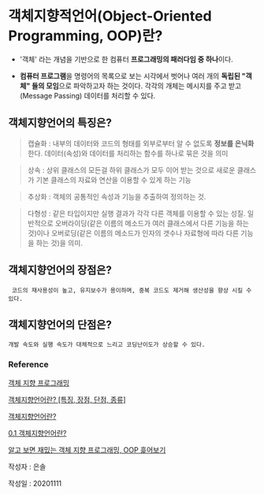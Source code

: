 
# 객체지향적언어(Object-Oriented Programming, OOP)란?
         
- '객체' 라는 개념을 기반으로 한 컴퓨터 **프로그래밍의 패러다임 중 하나**이다. 

- **컴퓨터 프로그램**을 명령어의 목록으로 보는 시각에서 벗어나 여러 개의 **독립된 "객체" 들의 모임**으로 파악하고자 하는 것이다. 
각각의 개체는 메시지를 주고 받고(Message Passing) 데이터를 처리할 수 있다.



## 객체지향언어의 특징은?

> 캡슐화 : 내부의 데이터와 코드의 형태를 외부로부터 알 수 없도록 **정보를 은닉화** 한다.
>         데이터(속성)와 데이터를 처리하는 함수를 하나로 묶은 것을 의미 

> 상속 : 상위 클래스의 모든걸 하위 클래스가 모두 이어 받는 것으로 새로운 클래스가 기본 클래스의 자료와 
>       연산을 이용할 수 있게 하는 기능

> 추상화 : 객체의 공통적인 속성과 기능을 추출하여 정의하는 것.

> 다형성  : 같은 타입이지만 실행 결과가 각각 다른 객체를 이용할 수  있는 성질. 
>          일반적으로 오버라이딩(같은 이름의 메소드가 여러 클래스에서 다른 기능을 하는 것)이나 오버로딩(같은 이름의 메소드가 인자의 갯수나 자료형에 따라 다른 기능을 하는 것)을 의미.
  



## 객체지향언어의 장점은?     
     코드의 재사용성이 높고, 유지보수가 용이하며, 중복 코드도 제거해 생산성을 향상 시킬 수 있다.

## 객체지향언어의 단점은?     
    개발 속도와 실행 속도가 대체적으로 느리고 코딩난이도가 상승할 수 있다.





### Reference 

[객체 지향 프로그래밍](https://ko.wikipedia.org/wiki/%EA%B0%9D%EC%B2%B4_%EC%A7%80%ED%96%A5_%ED%94%84%EB%A1%9C%EA%B7%B8%EB%9E%98%EB%B0%8D)

[객체지향언어란? [특징, 장점, 단점, 종류]](https://radait.tistory.com/4)

[객체지향언어란?](https://kimvampa.tistory.com/25)

[0.1 객체지향언어란?](http://blog.naver.com/PostView.nhn?blogId=pmw9440&logNo=221405837370&parentCategoryNo=&categoryNo=16&viewDate=&isShowPopularPosts=true&from=search)

[알고 보면 재밌는 객체 지향 프로그래밍, OOP 흝어보기](https://evan-moon.github.io/2019/08/24/what-is-object-oriented-programming/)

작성자 : 은솔

작성일 : 20201111
